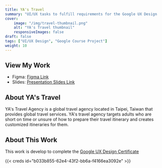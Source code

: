 ```yaml
---
title: YA's Travel
summary: "UI/UX tasks to fulfill requirements for the Google UX Design Certificate."
cover: 
    image: "/img/travel-thumbnail.png"
    alt: "YA's Travel thumbnail"
    responsiveImages: false
draft: false
tags: ["UI/UX Design", "Google Course Project"]
weight: 10
---
```


## View My Work

- Figma: [Figma Link](https://www.figma.com/design/73zhRAOP9wG2OrCA0dg0CC/YA's-Travel?node-id=2-18599&t=ie8U0bz5EO4IJS0o-1)
- Slides: [Presentation Slides Link](https://drive.google.com/file/d/18s0985PC2NT9rPwWg07C2od0HrU2DLG9/view?usp=sharing)

## About YA's Travel

YA's Travel Agency is a global travel agency located in Taipei, Taiwan that provides global travel services. YA's travel agency targets adults who are short on time or unsure of how to prepare their travel itinerary and creates customized itineraries for them.

## About This Work

This work is develop to complete the [Google UX Design Certificate](https://grow.google/certificates/ux-design/)

{{< creds id="b033b855-62e4-43f2-bb6a-f4166ea3092e" >}}
